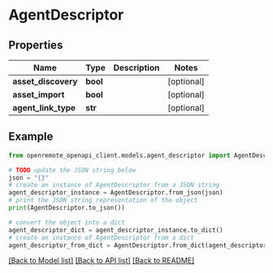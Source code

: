 # AgentDescriptor


## Properties

Name | Type | Description | Notes
------------ | ------------- | ------------- | -------------
**asset_discovery** | **bool** |  | [optional] 
**asset_import** | **bool** |  | [optional] 
**agent_link_type** | **str** |  | [optional] 

## Example

```python
from openremote_openapi_client.models.agent_descriptor import AgentDescriptor

# TODO update the JSON string below
json = "{}"
# create an instance of AgentDescriptor from a JSON string
agent_descriptor_instance = AgentDescriptor.from_json(json)
# print the JSON string representation of the object
print(AgentDescriptor.to_json())

# convert the object into a dict
agent_descriptor_dict = agent_descriptor_instance.to_dict()
# create an instance of AgentDescriptor from a dict
agent_descriptor_from_dict = AgentDescriptor.from_dict(agent_descriptor_dict)
```
[[Back to Model list]](../README.md#documentation-for-models) [[Back to API list]](../README.md#documentation-for-api-endpoints) [[Back to README]](../README.md)


